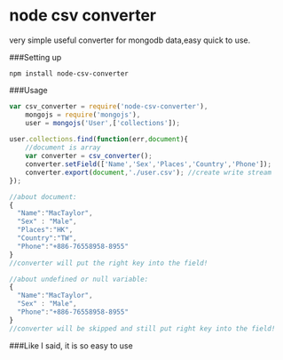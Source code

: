 # node csv converter
very simple useful converter for mongodb data,easy quick to use.

###Setting up
```
npm install node-csv-converter
```

###Usage

```javascript
var csv_converter = require('node-csv-converter'),
    mongojs = require('mongojs'),
    user = mongojs('User',['collections']);
  
user.collections.find(function(err,document){
    //document is array
    var converter = csv_converter();
    converter.setField(['Name','Sex','Places','Country','Phone']);
    converter.export(document,'./user.csv'); //create write stream
});

//about document:
{
  "Name":"MacTaylor",
  "Sex" : "Male",
  "Places":"HK",
  "Country":"TW",
  "Phone":"+886-76558958-8955"
}
//converter will put the right key into the field!

//about undefined or null variable:
{
  "Name":"MacTaylor",
  "Sex" : "Male",
  "Phone":"+886-76558958-8955"
}
//converter will be skipped and still put right key into the field!
```

###Like I said, it is so easy to use
